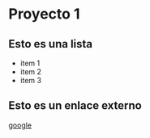 # Proyecto 1
## Esto es una lista 
* item 1
* item 2
* item 3
## Esto es un enlace externo
[google](http://www.google.es)